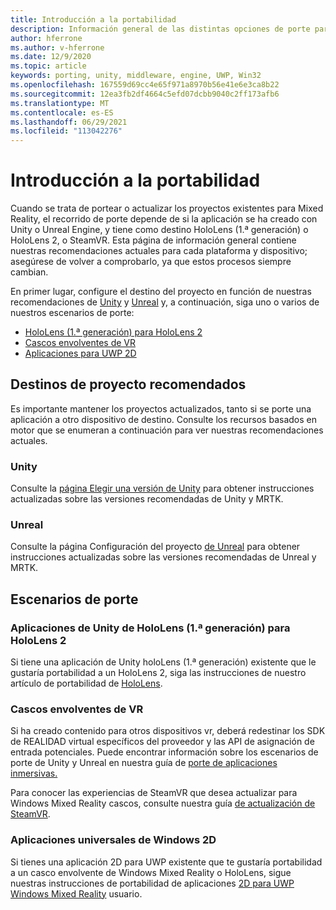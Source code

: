 ```yaml
---
title: Introducción a la portabilidad
description: Información general de las distintas opciones de porte para llevar las aplicaciones existentes a Mixed Reality para HoloLens y VR.
author: hferrone
ms.author: v-hferrone
ms.date: 12/9/2020
ms.topic: article
keywords: porting, unity, middleware, engine, UWP, Win32
ms.openlocfilehash: 167559d69cc4e65f971a8970b56e41e6e3ca8b22
ms.sourcegitcommit: 12ea3fb2df4664c5efd07dcbb9040c2ff173afb6
ms.translationtype: MT
ms.contentlocale: es-ES
ms.lasthandoff: 06/29/2021
ms.locfileid: "113042276"
---
```

# <a name="porting-overview"></a>Introducción a la portabilidad

Cuando se trata de portear o actualizar los proyectos existentes para Mixed Reality, el recorrido de porte depende de si la aplicación se ha creado con Unity o Unreal Engine, y tiene como destino HoloLens (1.ª generación) o HoloLens 2, o SteamVR. Esta página de información general contiene nuestras recomendaciones actuales para cada plataforma y dispositivo; asegúrese de volver a comprobarlo, ya que estos procesos siempre cambian.

En primer lugar, configure el destino del proyecto en función de nuestras recomendaciones de [Unity](#unity) y [Unreal](#unreal) y, a continuación, siga uno o varios de nuestros escenarios de porte:

- [HoloLens (1.ª generación) para HoloLens 2](#hololens-1st-gen-unity-apps-to-hololens-2)
- [Cascos envolventes de VR](#immersive-vr-headsets)
- [Aplicaciones para UWP 2D](#2d-universal-windows-applications)

## <a name="recommended-project-targets"></a>Destinos de proyecto recomendados

Es importante mantener los proyectos actualizados, tanto si se porte una aplicación a otro dispositivo de destino. Consulte los recursos basados en motor que se enumeran a continuación para ver nuestras recomendaciones actuales.

### <a name="unity"></a>Unity

Consulte la [página Elegir una versión de Unity](../unity/choosing-unity-version.md) para obtener instrucciones actualizadas sobre las versiones recomendadas de Unity y MRTK.

### <a name="unreal"></a>Unreal

Consulte la página Configuración del proyecto [de Unreal](../unreal/unreal-project-setup.md) para obtener instrucciones actualizadas sobre las versiones recomendadas de Unreal y MRTK.

## <a name="porting-scenarios"></a>Escenarios de porte

### <a name="hololens-1st-gen-unity-apps-to-hololens-2"></a>Aplicaciones de Unity de HoloLens (1.ª generación) para HoloLens 2

Si tiene una aplicación de Unity holoLens (1.ª generación) existente que le gustaría portabilidad a un HoloLens 2, siga las instrucciones de nuestro artículo de portabilidad de [HoloLens](./porting-hl1-hl2.md).

### <a name="immersive-vr-headsets"></a>Cascos envolventes de VR

Si ha creado contenido para otros dispositivos vr, deberá redestinar los SDK de REALIDAD virtual específicos del proveedor y las API de asignación de entrada potenciales. Puede encontrar información sobre los escenarios de porte de Unity y Unreal en nuestra guía de [porte de aplicaciones inmersivas.](porting-guides.md)

Para conocer las experiencias de SteamVR que desea actualizar para Windows Mixed Reality cascos, consulte nuestra guía [de actualización de SteamVR](updating-your-steamvr-application-for-windows-mixed-reality.md).

### <a name="2d-universal-windows-applications"></a>Aplicaciones universales de Windows 2D

Si tienes una aplicación 2D para UWP existente que te gustaría portabilidad a un casco envolvente de Windows Mixed Reality o HoloLens, sigue nuestras instrucciones de portabilidad de aplicaciones [2D para UWP Windows Mixed Reality](building-2d-apps.md) usuario.